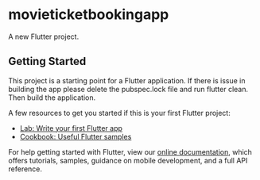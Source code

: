 # movieticketbookingapp

A new Flutter project.

## Getting Started

This project is a starting point for a Flutter application.
If there is issue in building the app please delete the pubspec.lock file and run flutter clean. Then build the application.

A few resources to get you started if this is your first Flutter project:

- [Lab: Write your first Flutter app](https://flutter.dev/docs/get-started/codelab)
- [Cookbook: Useful Flutter samples](https://flutter.dev/docs/cookbook)

For help getting started with Flutter, view our
[online documentation](https://flutter.dev/docs), which offers tutorials,
samples, guidance on mobile development, and a full API reference.
